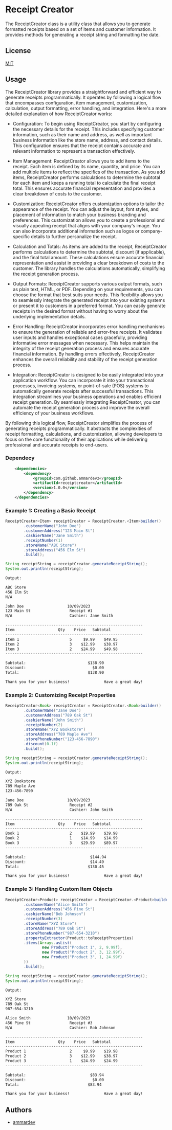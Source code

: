 # Receipt Creator
The ReceiptCreator class is a utility class that allows you to generate formatted receipts based on a set of items and customer information. It provides methods for generating a receipt string and formatting the date.


## License

[MIT](https://github.com/ammardevz/ReceiptCreator/blob/master/LICENSE)

## Usage

The ReceiptCreator library provides a straightforward and efficient way to generate receipts programmatically. It operates by following a logical flow that encompasses configuration, item management, customization, calculation, output formatting, error handling, and integration. Here's a more detailed explanation of how ReceiptCreator works:

- Configuration: To begin using ReceiptCreator, you start by configuring the necessary details for the receipt. This includes specifying customer information, such as their name and address, as well as important business information like the store name, address, and contact details. This configuration ensures that the receipt contains accurate and relevant information to represent a transaction effectively.

- Item Management: ReceiptCreator allows you to add items to the receipt. Each item is defined by its name, quantity, and price. You can add multiple items to reflect the specifics of the transaction. As you add items, ReceiptCreator performs calculations to determine the subtotal for each item and keeps a running total to calculate the final receipt total. This ensures accurate financial representation and provides a clear breakdown of costs to the customer.

- Customization: ReceiptCreator offers customization options to tailor the appearance of the receipt. You can adjust the layout, font styles, and placement of information to match your business branding and preferences. This customization allows you to create a professional and visually appealing receipt that aligns with your company's image. You can also incorporate additional information such as logos or company-specific details to further personalize the receipt.

- Calculation and Totals: As items are added to the receipt, ReceiptCreator performs calculations to determine the subtotal, discount (if applicable), and the final total amount. These calculations ensure accurate financial representation and assist in providing a clear breakdown of costs to the customer. The library handles the calculations automatically, simplifying the receipt generation process.

- Output Formats: ReceiptCreator supports various output formats, such as plain text, HTML, or PDF. Depending on your requirements, you can choose the format that best suits your needs. This flexibility allows you to seamlessly integrate the generated receipt into your existing systems or present it to customers in a preferred format. You can easily generate receipts in the desired format without having to worry about the underlying implementation details.

- Error Handling: ReceiptCreator incorporates error handling mechanisms to ensure the generation of reliable and error-free receipts. It validates user inputs and handles exceptional cases gracefully, providing informative error messages when necessary. This helps maintain the integrity of the receipt generation process and ensures accurate financial information. By handling errors effectively, ReceiptCreator enhances the overall reliability and stability of the receipt generation process.

- Integration: ReceiptCreator is designed to be easily integrated into your application workflow. You can incorporate it into your transactional processes, invoicing systems, or point-of-sale (POS) systems to automatically generate receipts after successful transactions. This integration streamlines your business operations and enables efficient receipt generation. By seamlessly integrating ReceiptCreator, you can automate the receipt generation process and improve the overall efficiency of your business workflows.

By following this logical flow, ReceiptCreator simplifies the process of generating receipts programmatically. It abstracts the complexities of receipt formatting, calculations, and customization, allowing developers to focus on the core functionality of their applications while delivering professional and accurate receipts to end-users.

### Dependecy
```xml
    <dependencies>
        <dependency>
            <groupId>com.github.ammardevz</groupId>
            <artifactId>receiptcreator</artifactId>
            <version>1.0.0</version>
        </dependency>
    </dependencies>
```


### Example 1: Creating a Basic Receipt
```java
ReceiptCreator<Item> receiptCreator = ReceiptCreator.<Item>builder()
        .customerName("John Doe")
        .customerAddress("123 Main St")
        .cashierName("Jane Smith")
        .receiptNumber(1)
        .storeName("ABC Store")
        .storeAddress("456 Elm St")
        .build();

String receiptString = receiptCreator.generateReceiptString();
System.out.println(receiptString);
```
```apache
Output:

ABC Store
456 Elm St
N/A

John Doe                   10/09/2023
123 Main St                 Receipt #1
N/A                         Cashier: Jane Smith

------------------------------------------------------------
Item                   Qty    Price   Subtotal
------------------------------------------------------------
Item 1                      5     $9.99    $49.95
Item 2                      3    $12.99    $38.97
Item 3                      2    $24.99    $49.98
------------------------------------------------------------

Subtotal:                           $138.90
Discount:                             $0.00
Total:                              $138.90

Thank you for your business!               Have a great day!
```
### Example 2: Customizing Receipt Properties
```java
ReceiptCreator<Book> receiptCreator = ReceiptCreator.<Book>builder()
        .customerName("Jane Doe")
        .customerAddress("789 Oak St")
        .cashierName("John Smith")
        .receiptNumber(2)
        .storeName("XYZ Bookstore")
        .storeAddress("789 Maple Ave")
        .storePhoneNumber("123-456-7890")
        .discount(0.1f)
        .build();

String receiptString = receiptCreator.generateReceiptString();
System.out.println(receiptString);
```
```apache
Output:

XYZ Bookstore
789 Maple Ave
123-456-7890

Jane Doe                   10/09/2023
789 Oak St                  Receipt #2
N/A                         Cashier: John Smith

------------------------------------------------------------
Item                   Qty    Price   Subtotal
------------------------------------------------------------
Book 1                      2    $19.99    $39.98
Book 2                      1    $14.99    $14.99
Book 3                      3    $29.99    $89.97
------------------------------------------------------------

Subtotal:                            $144.94
Discount:                            $14.49
Total:                              $130.45

Thank you for your business!               Have a great day!
```

### Example 3: Handling Custom Item Objects
```java
ReceiptCreator<Product> receiptCreator = ReceiptCreator.<Product>builder()
        .customerName("Alice Smith")
        .customerAddress("456 Pine St")
        .cashierName("Bob Johnson")
        .receiptNumber(3)
        .storeName("XYZ Store")
        .storeAddress("789 Oak St")
        .storePhoneNumber("987-654-3210")
        .propertyExtractor(Product::toReceiptProperties)
        .items(Arrays.asList(
                new Product("Product 1", 2, 9.99f),
                new Product("Product 2", 3, 12.99f),
                new Product("Product 3", 1, 24.99f)
        ))
        .build();

String receiptString = receiptCreator.generateReceiptString();
System.out.println(receiptString);
```

```apache
Output:

XYZ Store
789 Oak St
987-654-3210

Alice Smith                10/09/2023
456 Pine St                 Receipt #3
N/A                         Cashier: Bob Johnson

------------------------------------------------------------
Item                   Qty    Price   Subtotal
------------------------------------------------------------
Product 1                   2     $9.99    $19.98
Product 2                   3    $12.99    $38.97
Product 3                   1    $24.99    $24.99
------------------------------------------------------------

Subtotal:                            $83.94
Discount:                             $0.00
Total:                              $83.94

Thank you for your business!               Have a great day!
```


## Authors

- [ammardev](https://www.github.com/ammardevz)

